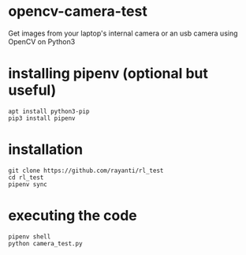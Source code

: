 # opencv-camera-test
Get images from your laptop's internal camera or an usb camera using OpenCV on Python3

# installing pipenv (optional but useful)
```
apt install python3-pip
pip3 install pipenv
```
# installation
```
git clone https://github.com/rayanti/rl_test
cd rl_test
pipenv sync
```
# executing the code
```
pipenv shell
python camera_test.py
```
